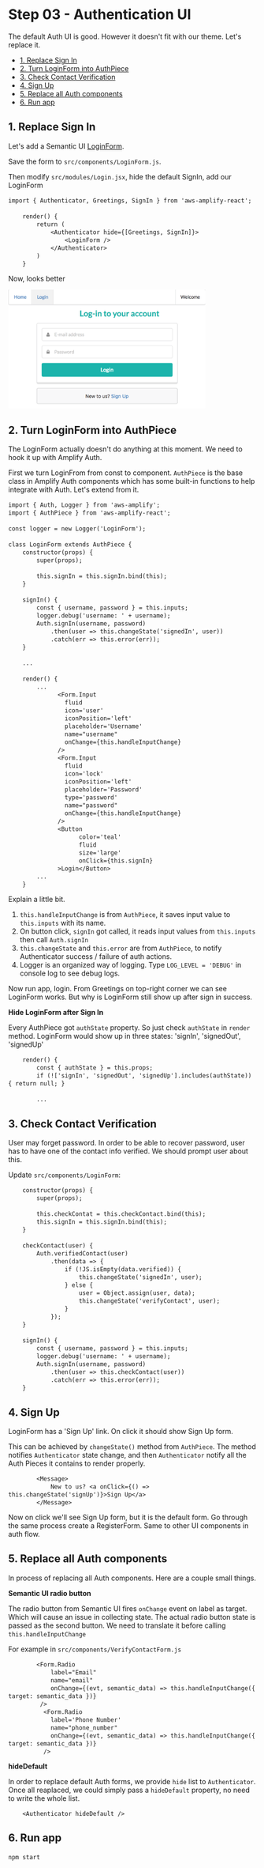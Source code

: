# Step 03 - Authentication UI

The default Auth UI is good. However it doesn't fit with our theme. Let's replace it.

* [1. Replace Sign In](#1-replace-sign-in)
* [2. Turn LoginForm into AuthPiece](#2-turn-loginform-into-authpiece)
* [3. Check Contact Verification](#3-check-contact-verication)
* [4. Sign Up](#4-sign-up)
* [5. Replace all Auth components](#5-replace-all-auth-components)
* [6. Run app](#6-run-app)

## 1. Replace Sign In

Let's add a Semantic UI [LoginForm](https://react.semantic-ui.com/layouts/login).

Save the form to `src/components/LoginForm.js`.

Then modify `src/modules/Login.jsx`, hide the default SignIn, add our LoginForm
```
import { Authenticator, Greetings, SignIn } from 'aws-amplify-react';

    render() {
        return (
            <Authenticator hide={[Greetings, SignIn]}>
                <LoginForm />
            </Authenticator>
        )
    }
```
Now, looks better

<img src="login_form.png" width="400px" />

## 2. Turn LoginForm into AuthPiece

The LoginForm actually doesn't do anything at this moment. We need to hook it up with Amplify Auth.

First we turn LoginFrom from const to component. `AuthPiece` is the base class in Amplify Auth components which has some built-in functions to help integrate with Auth. Let's extend from it.
```
import { Auth, Logger } from 'aws-amplify';
import { AuthPiece } from 'aws-amplify-react';

const logger = new Logger('LoginForm');

class LoginForm extends AuthPiece {
    constructor(props) {
        super(props);

        this.signIn = this.signIn.bind(this);
    }

    signIn() {
        const { username, password } = this.inputs;
        logger.debug('username: ' + username);
        Auth.signIn(username, password)
            .then(user => this.changeState('signedIn', user))
            .catch(err => this.error(err));
    }

    ...

    render() {
        ...
              <Form.Input
                fluid
                icon='user'
                iconPosition='left'
                placeholder='Username'
                name="username"
                onChange={this.handleInputChange}
              />
              <Form.Input
                fluid
                icon='lock'
                iconPosition='left'
                placeholder='Password'
                type='password'
                name="password"
                onChange={this.handleInputChange}
              />
              <Button
                    color='teal'
                    fluid
                    size='large'
                    onClick={this.signIn}
              >Login</Button>
        ...
    }
```

Explain a little bit.

1. `this.handleInputChange` is from `AuthPiece`, it saves input value to `this.inputs` with its name.
2. On button click, `signIn` got called, it reads input values from `this.inputs` then call `Auth.signIn`
3. `this.changeState` and `this.error` are from `AuthPiece`, to notify Authenticator success / failure of auth actions.
4. Logger is an organized way of logging. Type `LOG_LEVEL = 'DEBUG'` in console log to see debug logs.

Now run app, login. From Greetings on top-right corner we can see LoginForm works. But why is LoginForm still show up after sign in success.

**Hide LoginForm after Sign In**

Every AuthPiece got `authState` property. So just check `authState` in `render` method. LoginForm would show up in three states: 'signIn', 'signedOut', 'signedUp'
```
    render() {
        const { authState } = this.props;
        if (!['signIn', 'signedOut', 'signedUp'].includes(authState)) { return null; }

        ...
```

## 3. Check Contact Verification

User may forget password. In order to be able to recover password, user has to have one of the contact info verified. We should prompt user about this.

Update `src/components/LoginForm`:
```
    constructor(props) {
        super(props);

        this.checkContat = this.checkContact.bind(this);
        this.signIn = this.signIn.bind(this);
    }

    checkContact(user) {
        Auth.verifiedContact(user)
            .then(data => {
                if (!JS.isEmpty(data.verified)) {
                    this.changeState('signedIn', user);
                } else {
                    user = Object.assign(user, data);
                    this.changeState('verifyContact', user);
                }
            });
    }

    signIn() {
        const { username, password } = this.inputs;
        logger.debug('username: ' + username);
        Auth.signIn(username, password)
            .then(user => this.checkContact(user))
            .catch(err => this.error(err));
    }
```

## 4. Sign Up

LoginForm has a 'Sign Up' link. On click it should show Sign Up form.

This can be achieved by `changeState()` method from `AuthPiece`. The method notifies `Authenticator` state change, and then `Authenticator` notify all the Auth Pieces it contains to render properly.

```
        <Message>
            New to us? <a onClick={() => this.changeState('signUp')}>Sign Up</a>
        </Message>
```

Now on click we'll see Sign Up form, but it is the default form. Go through the same process create a RegisterForm. Same to other UI components in auth flow.

## 5. Replace all Auth components

In process of replacing all Auth components. Here are a couple small things.

**Semantic UI radio button**

The radio button from Semantic UI fires `onChange` event on label as target. Which will cause an issue in collecting state. The actual radio button state is passed as the second button. We need to translate it before calling `this.handleInputChange`

For example in `src/components/VerifyContactForm.js`
```
        <Form.Radio
            label="Email"
            name="email"
            onChange={(evt, semantic_data) => this.handleInputChange({ target: semantic_data })}
         />
          <Form.Radio
            label='Phone Number'
            name="phone_number"
            onChange={(evt, semantic_data) => this.handleInputChange({ target: semantic_data })}
          />
```

**hideDefault**

In order to replace default Auth forms, we provide `hide` list to `Authenticator`. Once all reaplaced, we could simply pass a `hideDefault` property, no need to write the whole list.

```
    <Authenticator hideDefault />
```

## 6. Run app
```
npm start
```

